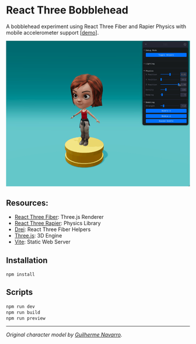 # React Three Bobblehead

A bobblehead experiment using React Three Fiber and Rapier Physics with mobile accelerometer support [[demo](https://bobblehead.benjaminmiles.com)].

> 


![Preview](/public/preview.gif)

## Resources:

- [React Three Fiber](https://docs.pmnd.rs/react-three-fiber/): Three.js Renderer
- [React Three Rapier](https://github.com/pmndrs/react-three-rapier): Physics Library
- [Drei](https://github.com/pmndrs/drei): React Three Fiber Helpers
- [Three.js](https://threejs.org/docs/index.html#manual/en/introduction/Creating-a-scene): 3D Engine
- [Vite](https://vitejs.dev/guide/): Static Web Server



## Installation

```
npm install
```

## Scripts

```
npm run dev
npm run build
npm run preview
```

---


_Original character model by [Guilherme Navarro](https://sketchfab.com/3d-models/penny-outfit-c94aaca46e27453fbadf9edf526fa831)._